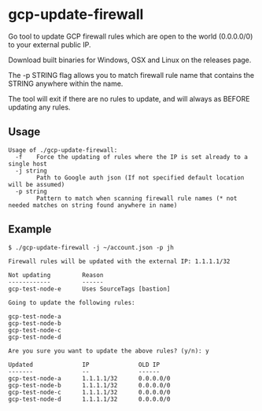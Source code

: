 # gcp-update-firewall
Go tool to update GCP firewall rules which are open to the world (0.0.0.0/0) to your external public IP.

Download built binaries for Windows, OSX and Linux on the releases page.

The -p STRING flag allows you to match firewall rule name that contains the STRING anywhere within the name.

The tool will exit if there are no rules to update, and will always as BEFORE updating any rules.

## Usage

```
Usage of ./gcp-update-firewall:
  -f    Force the updating of rules where the IP is set already to a single host
  -j string
        Path to Google auth json (If not specified default location will be assumed)
  -p string
        Pattern to match when scanning firewall rule names (* not needed matches on string found anywhere in name)
```

## Example

```
$ ./gcp-update-firewall -j ~/account.json -p jh                                                                           
                                                                                                                                                              
Firewall rules will be updated with the external IP: 1.1.1.1/32                                                                                               
                                                                                                                                                              
Not updating         Reason                                                                                                                        
------------         ------                                                                                                                        
gcp-test-node-e      Uses SourceTags [bastion]

Going to update the following rules:

gcp-test-node-a
gcp-test-node-b
gcp-test-node-c
gcp-test-node-d

Are you sure you want to update the above rules? (y/n): y

Updated              IP              OLD IP
-------              --              ------
gcp-test-node-a      1.1.1.1/32      0.0.0.0/0
gcp-test-node-b      1.1.1.1/32      0.0.0.0/0
gcp-test-node-c      1.1.1.1/32      0.0.0.0/0
gcp-test-node-d      1.1.1.1/32      0.0.0.0/0
```
